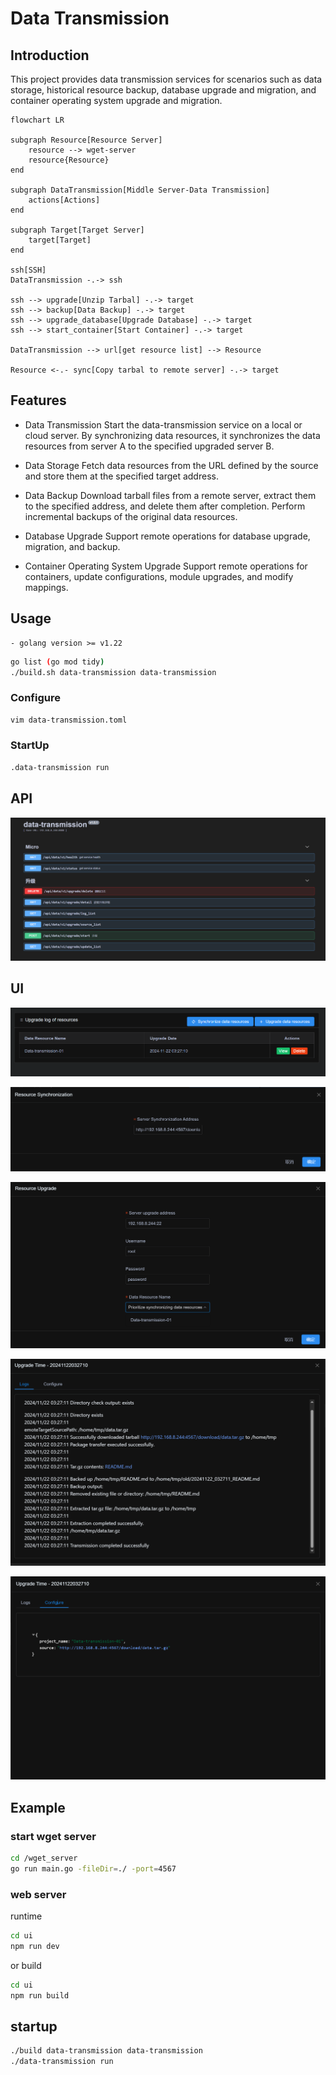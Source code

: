 # Data Transmission

## Introduction

This project provides data transmission services for scenarios such as data storage, historical resource backup, database upgrade and migration, and container operating system upgrade and migration.

```mermaid
flowchart LR

subgraph Resource[Resource Server]
    resource --> wget-server
    resource{Resource}
end

subgraph DataTransmission[Middle Server-Data Transmission]
    actions[Actions]
end

subgraph Target[Target Server]
    target[Target]
end

ssh[SSH]
DataTransmission -.-> ssh

ssh --> upgrade[Unzip Tarbal] -.-> target
ssh --> backup[Data Backup] -.-> target
ssh --> upgrade_database[Upgrade Database] -.-> target
ssh --> start_container[Start Container] -.-> target

DataTransmission --> url[get resource list] --> Resource

Resource <-.- sync[Copy tarbal to remote server] -.-> target

```

## Features

- Data Transmission
Start the data-transmission service on a local or cloud server. By synchronizing data resources, it synchronizes the data resources from server A to the specified upgraded server B.

- Data Storage
Fetch data resources from the URL defined by the source and store them at the specified target address.

- Data Backup
Download tarball files from a remote server, extract them to the specified address, and delete them after completion. Perform incremental backups of the original data resources.

- Database Upgrade
Support remote operations for database upgrade, migration, and backup.

- Container Operating System Upgrade
Support remote operations for containers, update configurations, module upgrades, and modify mappings.


## Usage

```
- golang version >= v1.22
```

```bash
go list (go mod tidy)
./build.sh data-transmission data-transmission
```

### Configure

```bash
vim data-transmission.toml
```

### StartUp

```bash
.data-transmission run
```

## API 

![api](api.png)

## UI

![main](main.png)

![sync](synchronization.png)

![upgrade](upgrade.png)

![view](view.png)

![config](config.png)


## Example

### start wget server

```bash
cd /wget_server
go run main.go -fileDir=./ -port=4567
```

### web server

runtime

```bash
cd ui
npm run dev
```

or build 

```bash 
cd ui
npm run build
```

## startup

```bash
./build data-transmission data-transmission
./data-transmission run
```

